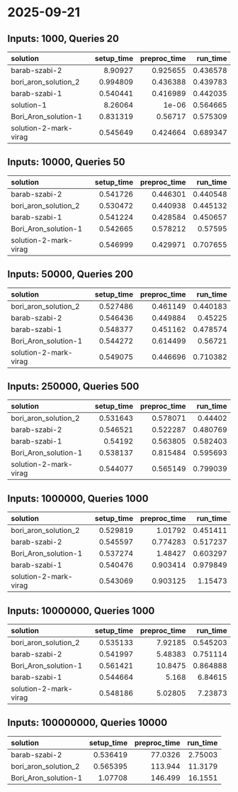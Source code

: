 # 2025-09-21

## Inputs: 1000, Queries 20

| solution              |   setup_time |   preproc_time |   run_time |
|:----------------------|-------------:|---------------:|-----------:|
| barab-szabi-2         |     8.90927  |       0.925655 |   0.436578 |
| bori_aron_solution_2  |     0.994809 |       0.436388 |   0.439783 |
| barab-szabi-1         |     0.540441 |       0.416989 |   0.442035 |
| solution-1            |     8.26064  |       1e-06    |   0.564665 |
| Bori_Aron_solution-1  |     0.831319 |       0.56717  |   0.575309 |
| solution-2-mark-virag |     0.545649 |       0.424664 |   0.689347 |

## Inputs: 10000, Queries 50

| solution              |   setup_time |   preproc_time |   run_time |
|:----------------------|-------------:|---------------:|-----------:|
| barab-szabi-2         |     0.541726 |       0.446301 |   0.440548 |
| bori_aron_solution_2  |     0.530472 |       0.440938 |   0.445132 |
| barab-szabi-1         |     0.541224 |       0.428584 |   0.450657 |
| Bori_Aron_solution-1  |     0.542665 |       0.578212 |   0.57595  |
| solution-2-mark-virag |     0.546999 |       0.429971 |   0.707655 |

## Inputs: 50000, Queries 200

| solution              |   setup_time |   preproc_time |   run_time |
|:----------------------|-------------:|---------------:|-----------:|
| bori_aron_solution_2  |     0.527486 |       0.461149 |   0.440183 |
| barab-szabi-2         |     0.546436 |       0.449884 |   0.45225  |
| barab-szabi-1         |     0.548377 |       0.451162 |   0.478574 |
| Bori_Aron_solution-1  |     0.544272 |       0.614499 |   0.56721  |
| solution-2-mark-virag |     0.549075 |       0.446696 |   0.710382 |

## Inputs: 250000, Queries 500

| solution              |   setup_time |   preproc_time |   run_time |
|:----------------------|-------------:|---------------:|-----------:|
| bori_aron_solution_2  |     0.531643 |       0.578071 |   0.44402  |
| barab-szabi-2         |     0.546521 |       0.522287 |   0.480769 |
| barab-szabi-1         |     0.54192  |       0.563805 |   0.582403 |
| Bori_Aron_solution-1  |     0.538137 |       0.815484 |   0.595693 |
| solution-2-mark-virag |     0.544077 |       0.565149 |   0.799039 |

## Inputs: 1000000, Queries 1000

| solution              |   setup_time |   preproc_time |   run_time |
|:----------------------|-------------:|---------------:|-----------:|
| bori_aron_solution_2  |     0.529819 |       1.01792  |   0.451411 |
| barab-szabi-2         |     0.545597 |       0.774283 |   0.517237 |
| Bori_Aron_solution-1  |     0.537274 |       1.48427  |   0.603297 |
| barab-szabi-1         |     0.540476 |       0.903414 |   0.979849 |
| solution-2-mark-virag |     0.543069 |       0.903125 |   1.15473  |

## Inputs: 10000000, Queries 1000

| solution              |   setup_time |   preproc_time |   run_time |
|:----------------------|-------------:|---------------:|-----------:|
| bori_aron_solution_2  |     0.535133 |        7.92185 |   0.545203 |
| barab-szabi-2         |     0.541997 |        5.48383 |   0.751114 |
| Bori_Aron_solution-1  |     0.561421 |       10.8475  |   0.864888 |
| barab-szabi-1         |     0.544664 |        5.168   |   6.84615  |
| solution-2-mark-virag |     0.548186 |        5.02805 |   7.23873  |

## Inputs: 100000000, Queries 10000

| solution             |   setup_time |   preproc_time |   run_time |
|:---------------------|-------------:|---------------:|-----------:|
| barab-szabi-2        |     0.536419 |        77.0326 |    2.75003 |
| bori_aron_solution_2 |     0.565395 |       113.944  |   11.3179  |
| Bori_Aron_solution-1 |     1.07708  |       146.499  |   16.1551  |